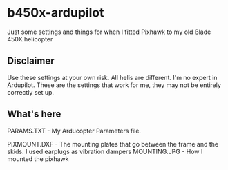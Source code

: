 # b450x-ardupilot
Just some settings and things for when I fitted Pixhawk to my old Blade 450X helicopter

## Disclaimer ##
Use these settings at your own risk.  All helis are different.  I'm no expert in Ardupilot.  These are the settings that work for me, they may not be entirely correctly set up.

## What's here ##

PARAMS.TXT - My Arducopter Parameters file.

PIXMOUNT.DXF - The mounting plates that go between the frame and the skids.  I used earplugs as vibration dampers
MOUNTING.JPG - How I mounted the pixhawk
